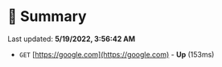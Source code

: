 # 📖 Summary
Last updated: **5/19/2022, 3:56:42 AM**

- `GET` [https://google.com](https://google.com) - **Up** (153ms)
